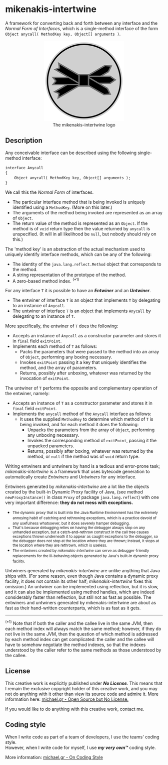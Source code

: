 # mikenakis-intertwine

A framework for converting back and forth between any interface and the _Normal Form of Interfaces_, which is a single-method interface of the form `Object anycall( MethodKey key, Object[] arguments )`.

<p align="center">
<img title="mikenakis-intertwine logo" src="mikenakis-intertwine.svg" width="256"/><br/>
The mikenakis-intertwine logo<br/>
</p>

## Description
                                                                                                                   
Any conceivable interface can be described using the following single-method interface:

    interface Anycall
    {
        Object anycall( MethodKey key, Object[] arguments );
    }

We call this the _Normal Form_ of interfaces.
- The particular interface method that is being invoked is uniquely identified using a `MethodKey`. (More on this later.)
- The arguments of the method being invoked are represented as an array of `Object`.
- The return value of the method is represented as an `Object`. If the method is of `void` return type then the value returned by `anycall` is unspecified. (It will in all likelihood be `null`, but nobody should rely on this.)   

The 'method key' is an abstraction of the actual mechanism used to uniquely identify interface methods, which can be any of the following: 
- The identity of the `java.lang.reflect.Method` object that corresponds to the method.
- A string representation of the prototype of the method.
- A zero-based method index. <sup>(*1)</sup>

For any interface `T` it is possible to have an **_Entwiner_** and an **_Untwiner_**.
- The entwiner of interface `T` is an object that implements `T` by delegating to an instance of `Anycall`.
- The untwiner of interface `T` is an object that implements `Anycall` by delegating to an instance of `T`.

More specifically, the entwiner of `T` does the following:
- Accepts an instance of `Anycall` as a constructor parameter and stores it in `final` field `exitPoint`.
- Implements each method of `T` as follows:
  - Packs the parameters that were passed to the method into an array of `Object`, performing any boxing necessary.
  - Invokes `exitPoint` passing it a key that uniquely identifies the method, and the array of parameters.
  - Returns, possibly after unboxing, whatever was returned by the invocation of `exitPoint`.

The untwiner of `T` performs the opposite and complementary operation of the entwiner, namely:
- Accepts an instance of `T` as a constructor parameter and stores it in `final` field `exitPoint`.
- Implements the `anycall` method of the `Anycall` interface as follows:
  - It uses the supplied `MethodKey` to determine which method of `T` is being invoked, and for each method it does the following:
    - Unpacks the parameters from the array of `Object`, performing any unboxing necessary.
    - Invokes the corresponding method of `exitPoint`, passing it the unpacked parameters.
    - Returns, possibly after boxing, whatever was returned by the method, or `null` if the method was of `void` return type.

Writing entwiners and untwiners by hand is a tedious and error-prone task; *mikenakis-intertwine* is a framework that uses bytecode generation to automatically create _Entwiners_ and _Untwiners_ for any interface.

Entwiners generated by *mikenakis-intertwine* are a lot like the objects created by the built-in Dynamic Proxy facility of Java, (see method `newProxyInstance()` in class `Proxy` of package `java.lang.reflect`) with one very important difference: **they do not mess with exceptions.**

  - <small>The dynamic proxy that is built into the Java Runtime Environment has the extremely annoying habit of catching and rethrowing exceptions, which is a practice devoid of any usefulness whatsoever, but it does severely hamper debugging. 
  - That's because debugging relies on having the debugger always stop on any unhandled exception, but a catch-and-rethrow construct in the call tree causes exceptions thrown underneath it to appear as caught exceptions to the debugger, so the debugger does not stop at the location where they are thrown; instead, it stops at the location where they are rethrown, which is useless. 
  - The entwiners created by *mikenakis-intertwine* can serve as debugger-friendly replacements for the ill-behaving objects generated by Java's built-in dynamic proxy facility.</small>

Untwiners generated by *mikenakis-intertwine* are unlike anything that Java ships with. (For some reason, even though Java contains a dynamic proxy facility, it does not contain its other half; *mikenakis-intertwine* fixes this omission.)  An untwiner can be implemented using reflection, but it is slow, and it can also be implemented using method handles, which are indeed considerably faster than reflection, but still not as fast as possible. The entwiners and untwiners generated by mikenakis-intertwine are about as fast as their hand-written counterparts, which is as fast as it gets.    
     
<hr>

<sup>(*1)</sup> Note that if both the caller and the callee live in the same JVM, then each method index will always match the same method; however, if they do not live in the same JVM, then the question of which method is addressed by each method index can get complicated: the caller and the callee will have to somehow negotiate the method indexes, so that the indexes understood by the caller refer to the same methods as those understood by the callee.

## License

This creative work is explicitly published under ***No License***. 
This means that I remain the exclusive copyright holder of this creative work, 
and you may not do anything with it other than view its source code and admire it. 
More information here: [michael.gr - Open Source but No License.](https://blog.michael.gr/2018/04/open-source-but-no-license.html)

If you would like to do anything with this creative work, contact me.

## Coding style

When I write code as part of a team of developers, I use the teams' coding style.  
However, when I write code for myself, I use _**my very own™**_ coding style.

More information: [michael.gr - On Coding Style](https://blog.michael.gr/2018/04/on-coding-style.html)
